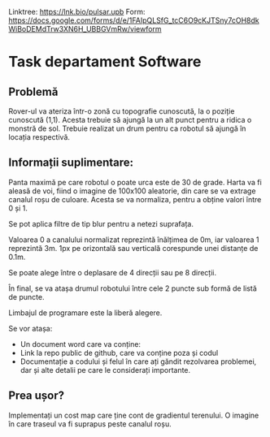 Linktree: https://lnk.bio/pulsar.upb
Form: https://docs.google.com/forms/d/e/1FAIpQLSfG_tcC6O9cKJTSny7cOH8dkWiBoDEMdTrw3XN6H_UBBGVmRw/viewform

# Task departament Software

## Problemă

Rover-ul va ateriza într-o zonă cu topografie cunoscută, la o poziție cunoscută (1,1). Acesta trebuie
să ajungă la un alt punct pentru a ridica o monstră de sol. Trebuie realizat un drum pentru ca
robotul să ajungă în locația respectivă.

## Informații suplimentare:

Panta maximă pe care robotul o poate urca este de 30 de grade. Harta va fi aleasă de voi, fiind o
imagine de 100x100 aleatorie, din care se va extrage canalul roșu de culoare. Acesta se va
normaliza, pentru a obține valori între 0 și 1.

Se pot aplica filtre de tip blur pentru a netezi suprafața.

Valoarea 0 a canalului normalizat reprezintă înălțimea de 0m, iar valoarea 1 reprezintă 3m. 1px pe
orizontală sau verticală corespunde unei distanțe de 0.1m.

Se poate alege între o deplasare de 4 direcții sau pe 8 direcții.

În final, se va atașa drumul robotului între cele 2 puncte sub formă de listă de puncte.

Limbajul de programare este la liberă alegere.

Se vor atașa:
- Un document word care va conține:
- Link la repo public de github, care va conține poza și codul
- Documentație a codului și felul în care ați găndit rezolvarea problemei, dar și alte
detalii pe care le considerați importante.

## Prea ușor?
Implementați un cost map care ține cont de gradientul terenului.
O imagine în care traseul va fi suprapus peste canalul roșu.